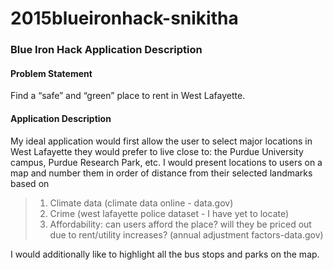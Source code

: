 # 2015blueironhack-snikitha
### Blue Iron Hack Application Description
#### Problem Statement
Find a “safe” and “green” place to rent in West Lafayette.
#### Application Description
My ideal application would first allow the user to select major locations in West Lafayette they would prefer to live close to: the Purdue University campus, Purdue Research Park, etc. 
I would present locations to users on a map and number them in order of distance from their selected landmarks based on
>1. Climate data (climate data online - data.gov)
>2. Crime (west lafayette police dataset - I have yet to locate)
>3. Affordability: can users afford the place? will they be priced out due to rent/utility increases? (annual adjustment factors-data.gov)

I would additionally like to highlight all the bus stops and parks on the map.
